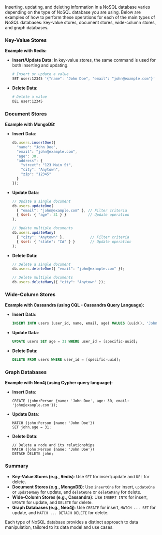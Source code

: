 Inserting, updating, and deleting information in a NoSQL database varies depending on the type of NoSQL database you are using. Below are examples of how to perform these operations for each of the main types of NoSQL databases: key-value stores, document stores, wide-column stores, and graph databases.

### Key-Value Stores
**Example with Redis:**

- **Insert/Update Data**: In key-value stores, the same command is used for both inserting and updating.
  ```bash
  # Insert or update a value
  SET user:12345 '{"name": "John Doe", "email": "john@example.com"}'
  ```

- **Delete Data**:
  ```bash
  # Delete a value
  DEL user:12345
  ```

### Document Stores
**Example with MongoDB:**

- **Insert Data**:
  ```javascript
  db.users.insertOne({
    "name": "John Doe",
    "email": "john@example.com",
    "age": 30,
    "address": {
      "street": "123 Main St",
      "city": "Anytown",
      "zip": "12345"
    }
  });
  ```

- **Update Data**:
  ```javascript
  // Update a single document
  db.users.updateOne(
    { "email": "john@example.com" }, // Filter criteria
    { $set: { "age": 31 } }          // Update operation
  );

  // Update multiple documents
  db.users.updateMany(
    { "city": "Anytown" },            // Filter criteria
    { $set: { "state": "CA" } }       // Update operation
  );
  ```

- **Delete Data**:
  ```javascript
  // Delete a single document
  db.users.deleteOne({ "email": "john@example.com" });

  // Delete multiple documents
  db.users.deleteMany({ "city": "Anytown" });
  ```

### Wide-Column Stores
**Example with Cassandra (using CQL - Cassandra Query Language):**

- **Insert Data**:
  ```sql
  INSERT INTO users (user_id, name, email, age) VALUES (uuid(), 'John Doe', 'john@example.com', 30);
  ```

- **Update Data**:
  ```sql
  UPDATE users SET age = 31 WHERE user_id = [specific-uuid];
  ```

- **Delete Data**:
  ```sql
  DELETE FROM users WHERE user_id = [specific-uuid];
  ```

### Graph Databases
**Example with Neo4j (using Cypher query language):**

- **Insert Data**:
  ```cypher
  CREATE (john:Person {name: 'John Doe', age: 30, email: 'john@example.com'});
  ```

- **Update Data**:
  ```cypher
  MATCH (john:Person {name: 'John Doe'})
  SET john.age = 31;
  ```

- **Delete Data**:
  ```cypher
  // Delete a node and its relationships
  MATCH (john:Person {name: 'John Doe'})
  DETACH DELETE john;
  ```

### Summary
- **Key-Value Stores (e.g., Redis)**: Use `SET` for insert/update and `DEL` for delete.
- **Document Stores (e.g., MongoDB)**: Use `insertOne` for insert, `updateOne` or `updateMany` for update, and `deleteOne` or `deleteMany` for delete.
- **Wide-Column Stores (e.g., Cassandra)**: Use `INSERT INTO` for insert, `UPDATE` for update, and `DELETE` for delete.
- **Graph Databases (e.g., Neo4j)**: Use `CREATE` for insert, `MATCH ... SET` for update, and `MATCH ... DETACH DELETE` for delete.

Each type of NoSQL database provides a distinct approach to data manipulation, tailored to its data model and use cases. 